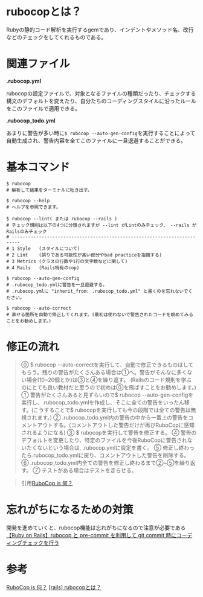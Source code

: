 # rubocopとは？

Rubyの静的コード解析を実行するgemであり、インデントやメソッド名、改行などのチェックをしてくれるものである。

# 関連ファイル

**.rubocop.yml**

rubocopの設定ファイルで、対象となるファイルの種類だったり、チェックする構文のデフォルトを変えたり、自分たちのコーディングスタイルに沿ったルールをこのファイルで適用できる。

**.rubocop_todo.yml**

あまりに警告が多い時に`$ rubocop --auto-gen-config`を実行することによって自動生成され、警告内容を全てこのファイルに一旦退避することができる。

# 基本コマンド

```
$ rubocop
# 解析して結果をターミナルに吐き出す。

$ rubocop --help
# ヘルプを参照できます。

$ rubocop --lint( または rubocop --rails )
# チェック規則は以下の4つに分類されますが --lint がLintのみチェック、 --rails がRailsのみチェック
# -------------------------------------------------------------------------
# 1 Style   (スタイルについて)
# 2 Lint    (誤りである可能性が高い部分やbad practiceを指摘する)
# 3 Metrics (クラスの行数や1行の文字数などに関して)
# 4 Rails   (Rails特有のcop)

$ rubocop --auto-gen-config 
# .rubocop_todo.ymlに警告を一旦退避する。
# .rubocop.ymlに "inherit_from: .rubocop_todo.yml" と書くのを忘れないでください。

$ rubocop --auto-correct 
# 直せる箇所を自動で修正してくれます。(最初は使わないで警告されたコードを眺めてみることをお勧めします。)
```

# 修正の流れ

> ⓪ $ rubocop --auto-correctを実行して、自動で修正できるものはしてもらう。残りの警告がたくさんある場合は①へ。警告がそんなに多くない場合(10~20個とか)は③と④を繰り返す。
(Railsのコード規則を学ぶのにとても良い教材だと思うので初めは⓪を飛ばすことをお勧めします。)
① 警告がたくさんあると見ずらいので$ rubocop --auto-gen-configを実行し、.rubocop_todo.ymlを作成し、そこに全ての警告をいったん移す。(こうすることで$ rubocopを実行しても今の段階では全ての警告は無視されます。)
② .rubocop_todo.yml内の警告の中から一番上の警告をコメントアウトする。(コメントアウトした警告だけが再びRuboCopに感知されるようになる)
③ $ rubocopを実行して警告を修正する。
④ 警告のデフォルトを変更したり、特定のファイルを今後RuboCopに警告されないたくないという場合は, .rubocop.ymlに設定を書く。
⑤ 修正し終わったら.rubocop_todo.ymlに戻り、コメントアウトした警告を削除する。
⑥ .rubocop_todo.yml内全ての警告を修正し終わるまで②~⑤を繰り返す。
⑦ テストがある場合はテストを走らせる。

> 引用[RuboCop is 何？](https://qiita.com/tomohiii/items/1a17018b5a48b8284a8b)

# 忘れがちになるための対策
開発を進めていくと、rubocop機能は忘れがちになるので注意が必要である
[【Ruby on Rails】rubocop と pre-commit を利用して git commit 時にコーディングチェックを行う](https://techblog.kyamanak.com/entry/2018/06/19/221910)

# 参考
[RuboCop is 何？](https://qiita.com/tomohiii/items/1a17018b5a48b8284a8b)
[[rails] rubocopとは？](https://qiita.com/freestylehh46/items/f8dae4b962df681ed2ad)
